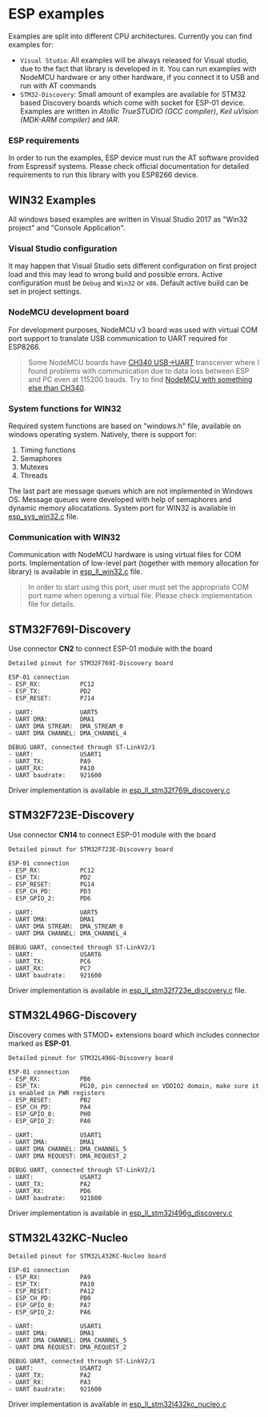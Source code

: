 # ESP examples

Examples are split into different CPU architectures. Currently you can find examples for:

- `Visual Studio`: All examples will be always released for Visual studio, due to the fact that library is developed in it. You can run examples with NodeMCU hardware or any other hardware, if you connect it to USB and run with AT commands
- `STM32-Discovery`: Small amount of examples are available for STM32 based Discovery boards which come with socket for ESP-01 device. Examples are written in *Atollic TrueSTUDIO (GCC compiler)*, *Keil uVision (MDK-ARM compiler)* and *IAR*.

### ESP requirements

In order to run the examples, ESP device must run the AT software provided from Espressif systems.
Please check official documentation for detailed requirements to run this library with you ESP8266 device.

## WIN32 Examples

All windows based examples are written in Visual Studio 2017 as "Win32 project" and "Console Application".

### Visual Studio configuration

It may happen that Visual Studio sets different configuration on first project load and this may lead to wrong build and possible errors. Active configuration must be `Debug` and `Win32` or `x86`. Default active build can be set in project settings.

### NodeMCU development board

For development purposes, NodeMCU v3 board was used with virtual COM port support
to translate USB communication to UART required for ESP8266.

> Some NodeMCU boards have [CH340 USB->UART](https://www.tindie.com/products/multicognitive/nodemcu-esp8266-v3-lua-ch340-wifi-dev-board/) transceiver where I found problems with communication due to data loss between ESP and PC even at 115200 bauds. Try to find [NodeMCU with something else than CH340](https://www.ebay.com/itm/NodeMcu-Amica-V3-ESP-12E-ESP12E-4MB-FLASH-Lua-WIFI-Networking-dev-board-ESP8266-/141778019163).

### System functions for WIN32

Required system functions are based on "windows.h" file, available on windows operating system. Natively, there is support for:
1. Timing functions
2. Semaphores
3. Mutexes
4. Threads

The last part are message queues which are not implemented in Windows OS. Message queues were developed with help of semaphores and dynamic memory allocatations. System port for WIN32 is available in [esp_sys_win32.c](/src/system/esp_sys_win32.c) file.

### Communication with WIN32

Communication with NodeMCU hardware is using virtual files for COM ports. 
Implementation of low-level part (together with memory allocation for library) is available in [esp_ll_win32.c](/src/system/esp_ll_win32.c) file.

> In order to start using this port, user must set the appropriate COM port name when opening a virtual file. Please check implementation file for details.

## STM32F769I-Discovery

Use connector **CN2** to connect ESP-01 module with the board
```
Detailed pinout for STM32F769I-Discovery board

ESP-01 connection
- ESP_RX:           PC12
- ESP_TX:           PD2
- ESP_RESET:        PJ14

- UART:             UART5
- UART DMA:         DMA1
- UART DMA STREAM:  DMA_STREAM_0
- UART DMA CHANNEL: DMA_CHANNEL_4

DEBUG UART, connected through ST-LinkV2/1
- UART:             USART1
- UART_TX:          PA9
- UART_RX:          PA10
- UART baudrate:    921600
```

Driver implementation is available in [esp_ll_stm32f769i_discovery.c](/src/system/esp_ll_stm32f769i_discovery.c)

## STM32F723E-Discovery

Use connector **CN14** to connect ESP-01 module with the board
```
Detailed pinout for STM32F723E-Discovery board

ESP-01 connection
- ESP_RX:           PC12
- ESP_TX:           PD2
- ESP_RESET:        PG14
- ESP_CH_PD:        PD3
- ESP_GPIO_2:       PD6

- UART:             UART5
- UART DMA:         DMA1
- UART DMA STREAM:  DMA_STREAM_0
- UART DMA CHANNEL: DMA_CHANNEL_4

DEBUG UART, connected through ST-LinkV2/1
- UART:             USART6
- UART_TX:          PC6
- UART_RX:          PC7
- UART baudrate:    921600
```

Driver implementation is available in [esp_ll_stm32f723e_discovery.c](/src/system/esp_ll_stm32f723e_discovery.c) file.

## STM32L496G-Discovery

Discovery comes with STMOD+ extensions board which includes connector marked as **ESP-01**.

```
Detailed pinout for STM32L496G-Discovery board

ESP-01 connection
- ESP_RX:           PB6
- ESP_TX:           PG10, pin connected on VDDIO2 domain, make sure it is enabled in PWR registers
- ESP_RESET:        PB2
- ESP_CH_PD:        PA4
- ESP_GPIO_0:       PH0
- ESP_GPIO_2:       PA0

- UART:             USART1
- UART DMA:         DMA1
- UART DMA CHANNEL: DMA_CHANNEL_5
- UART DMA REQUEST: DMA_REQUEST_2

DEBUG UART, connected through ST-LinkV2/1
- UART:             USART2
- UART_TX:          PA2
- UART_RX:          PD6
- UART baudrate:    921600
```

Driver implementation is available in [esp_ll_stm32l496g_discovery.c](/src/system/esp_ll_stm32l496g_discovery.c)

## STM32L432KC-Nucleo

```
Detailed pinout for STM32L432KC-Nucleo board

ESP-01 connection
- ESP_RX:           PA9
- ESP_TX:           PA10
- ESP_RESET:        PA12
- ESP_CH_PD:        PB0
- ESP_GPIO_0:       PA7
- ESP_GPIO_2:       PA6

- UART:             USART1
- UART DMA:         DMA1
- UART DMA CHANNEL: DMA_CHANNEL_5
- UART DMA REQUEST: DMA_REQUEST_2

DEBUG UART, connected through ST-LinkV2/1
- UART:             USART2
- UART_TX:          PA2
- UART_RX:          PA3
- UART baudrate:    921600
```

Driver implementation is available in [esp_ll_stm32l432kc_nucleo.c](/src/system/esp_ll_stm32l432kc_nucleo.c)
